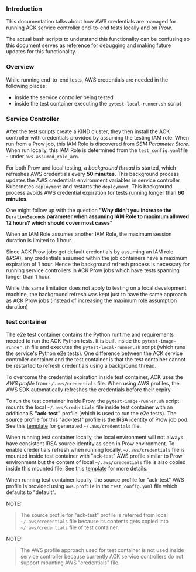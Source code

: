 ### Introduction
This documentation talks about how AWS credentials are managed for running ACK
service controller end-to-end tests locally and on *Prow*.

The actual bash scripts to understand this functionality can be confusing so
this document serves as reference for debugging and making future updates for
this functionality.

### Overview
While running end-to-end tests, AWS credentials are needed in the following
places:
- inside the service controller being tested 
- inside the test container executing the `pytest-local-runner.sh` script

### Service Controller
After the test scripts create a KIND cluster, they then install the ACK 
controller with credentials provided by assuming the testing IAM role. When run
from a Prow job, this IAM Role is discovered from *SSM Parameter Store*. When
run locally, this IAM Role is determined from the `test_config.yaml`file - under
`aws.assumed_role_arn`.

For both Prow and local testing, a *background thread* is started, which
refreshes AWS credentials every **50 minutes**. This background process updates
the AWS credentials environment variables in service controller Kubernetes
`deployment` and restarts the `deployment`. This background process avoids AWS
credential expiration for tests running longer than **60 minutes**.

One might follow up with the question **"Why didn't you increase the
`DurationSeconds` parameter when assuming IAM Role to maximum allowed 12 hours?
which should cover most cases"**

When an IAM Role assumes another IAM Role, the maximum session duration is
limited to 1 hour.

Since ACK Prow jobs get default credentials by assuming an IAM role (*IRSA*),
any credentials assumed within the job containers have a maximum expiration of 1
hour. Hence the background refresh process is necessary for running service
controllers in ACK Prow jobs which have tests spanning longer than 1 hour.

While this same limitation does not apply to testing on a local development
machine, the background refresh was kept just to have the same approach as ACK
Prow jobs (instead of increasing the maximum role assumption duration)

### test container
The e2e test container contains the Python runtime and requirements needed to
run the ACK Python tests. It is built inside the `pytest-image-runner.sh` file
and executes the `pytest-local-runner.sh` script (which runs the service's
Python e2e tests). One difference between the ACK service controller container
and the test container is that the test container cannot be restarted to refresh
credentials using a background thread.

To overcome the credential expiration inside test container, ACK uses the *AWS
profile* from `~/.aws/credentials` file. When using AWS profiles, the AWS SDK
automatically refreshes the credentials before their expiry.

To run the test container inside Prow, the `pytest-image-runner.sh` script
mounts the local `~/.aws/credentials` file inside test container with an
additionalS **"ack-test"** profile (which is used to run the e2e tests). The
source profile for this "ack-test" profile is the IRSA identity of Prow job pod.
See this [template](./creds-templates/prow-test-aws-creds-template.txt) for generated
`~/.aws/credentials` file.

When running test container locally, the local environment will not always have
consistent IRSA source identity as seen in Prow environment. To enable
credentials refresh when running locally, `~/.aws/credentials` file is mounted
inside test container with "ack-test" AWS profile similar to Prow environment
but the content of local `~/.aws/credentials` file is also copied inside this
mounted file. See this [template](./creds-templates/local-test-aws-creds-template.txt)
for more details.

When running test container locally, the source profile for "ack-test" AWS
profile is provided using `aws.profile` in the `test_config.yaml` file which
defaults to "default".

NOTE:
> The source profile for "ack-test" profile is referred from local
> `~/.aws/credentials` file because its contents gets copied into
> `~/.aws/credentials` file of test container.

NOTE:
> The AWS profile approach used for test container is not used inside service
> controller because currently ACK service controllers do not support mounting AWS
> "credentials" file.

<!-- TODO(vijtrip2): Add diagrams for visualization of role assumption and credential
refresh -->
